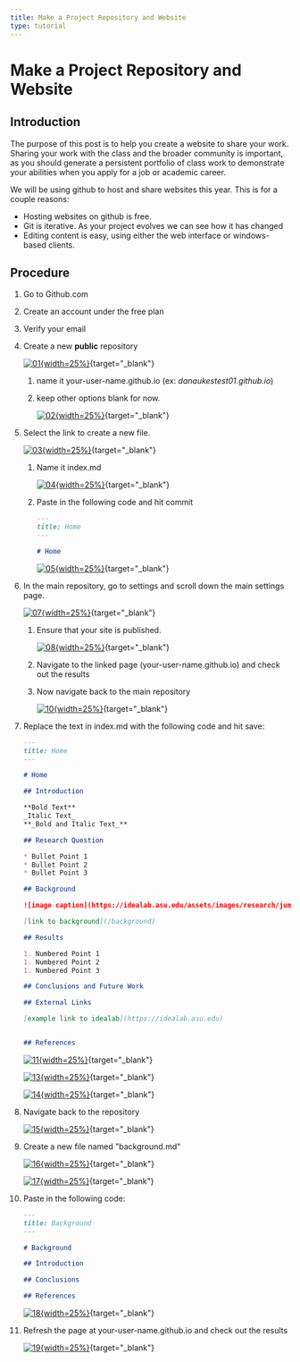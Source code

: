 ```yaml
---
title: Make a Project Repository and Website
type: tutorial
---
```


# Make a Project Repository and Website

## Introduction

The purpose of this post is to help you create a website to share your work.  Sharing your work with the class and the broader community is important, as you should generate a persistent portfolio of class work to demonstrate your abilities when you apply for a job or academic career.

We will be using github to host and share websites this year.  This is for a couple reasons:

* Hosting websites on github is free.
* Git is iterative.  As your project evolves we can see how it has changed
* Editing content is easy, using either the web interface or windows-based clients.


## Procedure

1. Go to Github.com
1. Create an account under the free plan 
1. Verify your email
1. Create a new **public** repository

    [![01](../../figures/create-a-project-repository-and-website/01.png){width=25%}](../../figures/create-a-project-repository-and-website/01.png){target="_blank"}

    1. name it your-user-name.github.io (ex: *danaukestest01.github.io*) 
    1. keep other options blank for now. 

        [![02](../../figures/create-a-project-repository-and-website/02.png){width=25%}](../../figures/create-a-project-repository-and-website/02.png){target="_blank"}

1. Select the link to create a new file.  

    [![03](../../figures/create-a-project-repository-and-website/03.png){width=25%}](../../figures/create-a-project-repository-and-website/03.png){target="_blank"}

    1. Name it index.md

        [![04](../../figures/create-a-project-repository-and-website/04.png){width=25%}](../../figures/create-a-project-repository-and-website/04.png){target="_blank"}

    1. Paste in the following code and hit commit

        ```markdown
        ---
        title: Home
        ---

        # Home

        ```

        [![05](../../figures/create-a-project-repository-and-website/05.png){width=25%}](../../figures/create-a-project-repository-and-website/05.png){target="_blank"}

1. In the main repository, go to settings and scroll down the main settings page.  

    [![07](../../figures/create-a-project-repository-and-website/07.png){width=25%}](../../figures/create-a-project-repository-and-website/07.png){target="_blank"}

    1. Ensure that your site is published.   

        [![08](../../figures/create-a-project-repository-and-website/09.png){width=25%}](../../figures/create-a-project-repository-and-website/09.png){target="_blank"}

    1. Navigate to the linked page (your-user-name.github.io) and check out the results

    1. Now navigate back to the main repository 

        [![10](../../figures/create-a-project-repository-and-website/10.png){width=25%}](../../figures/create-a-project-repository-and-website/10.png){target="_blank"}

1. Replace the text in index.md with the following code and hit save:

    ```markdown
    ---
    title: Home
    ---

    # Home

    ## Introduction

    **Bold Text**
    _Italic Text_
    **_Bold and Italic Text_**

    ## Research Question

    * Bullet Point 1
    * Bullet Point 2
    * Bullet Point 3

    ## Background

    ![image caption](https://idealab.asu.edu/assets/images/research/jumper1.png)

    [link to background](/background)

    ## Results

    1. Numbered Point 1
    1. Numbered Point 2
    1. Numbered Point 3

    ## Conclusions and Future Work

    ## External Links

    [example link to idealab](https://idealab.asu.edu)


    ## References
    ```

    [![11](../../figures/create-a-project-repository-and-website/11.png){width=25%}](../../figures/create-a-project-repository-and-website/11.png){target="_blank"}

    [![13](../../figures/create-a-project-repository-and-website/13.png){width=25%}](../../figures/create-a-project-repository-and-website/13.png){target="_blank"}

    [![14](../../figures/create-a-project-repository-and-website/14.png){width=25%}](../../figures/create-a-project-repository-and-website/14.png){target="_blank"}

1. Navigate back to the repository

    [![15](../../figures/create-a-project-repository-and-website/15.png){width=25%}](../../figures/create-a-project-repository-and-website/15.png){target="_blank"}

1. Create a new file named "background.md"

    [![16](../../figures/create-a-project-repository-and-website/16.png){width=25%}](../../figures/create-a-project-repository-and-website/16.png){target="_blank"}

    [![17](../../figures/create-a-project-repository-and-website/17.png){width=25%}](../../figures/create-a-project-repository-and-website/17.png){target="_blank"}

1. Paste in the following code:

    ```markdown
    ---
    title: Background
    ---

    # Background

    ## Introduction

    ## Conclusions

    ## References

    ```

    [![18](../../figures/create-a-project-repository-and-website/18.png){width=25%}](../../figures/create-a-project-repository-and-website/18.png){target="_blank"}

1. Refresh the page at your-user-name.github.io and check out the results

    [![19](../../figures/create-a-project-repository-and-website/19.png){width=25%}](../../figures/create-a-project-repository-and-website/19.png){target="_blank"}

